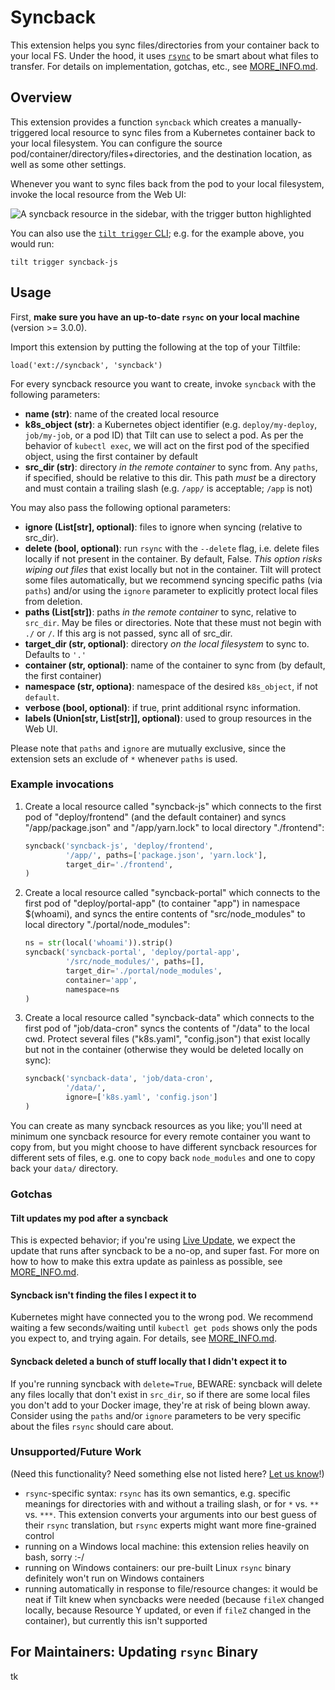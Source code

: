 # Syncback

This extension helps you sync files/directories from your container back to your local FS. Under the hood, it uses [`rsync`](https://rsync.samba.org/) to be smart about what files to transfer. For details on implementation, gotchas, etc., see [MORE_INFO.md](MORE_INFO.md).

## Overview
This extension provides a function `syncback` which creates a manually-triggered local resource to sync files from a Kubernetes container back to your local filesystem. You can configure the source pod/container/directory/files+directories, and the destination location, as well as some other settings.

Whenever you want to sync files back from the pod to your local filesystem, invoke the local resource from the Web UI:

![A syncback resource in the sidebar, with the trigger button highlighted](assets/trigger-syncback.png)

You can also use the [`tilt trigger` CLI](https://docs.tilt.dev/cli/tilt_trigger.html); e.g. for the example above, you would run:
```
tilt trigger syncback-js
```

## Usage
First, **make sure you have an up-to-date `rsync` on your local machine** (version >= 3.0.0).

Import this extension by putting the following at the top of your Tiltfile:
```
load('ext://syncback', 'syncback')
```

For every syncback resource you want to create, invoke `syncback` with the following parameters:

* **name (str)**: name of the created local resource
* **k8s_object (str)**: a Kubernetes object identifier (e.g. `deploy/my-deploy`, `job/my-job`, or a pod ID) that Tilt can use to select a pod. As per the behavior of `kubectl exec`, we will act on the first pod of the specified object, using the first container by default
* **src_dir (str)**: directory *in the remote container* to sync from. Any `paths`, if specified, should be relative to this dir. This path *must* be a directory and must contain a trailing slash (e.g. `/app/` is acceptable; `/app` is not)

You may also pass the following optional parameters:
* **ignore (List[str], optional)**: files to ignore when syncing (relative to src_dir).
* **delete (bool, optional)**: run `rsync` with the `--delete` flag, i.e. delete files locally if not present in the container. By default, False. *This option risks wiping out files* that exist locally but not in the container. Tilt will protect some files automatically, but we recommend syncing specific paths (via `paths`) and/or using the `ignore` parameter to explicitly protect local files from deletion.
* **paths (List[str])**: paths *in the remote container* to sync, relative to `src_dir`. May be files or directories. Note that these must not begin with `./` or `/`. If this arg is not passed, sync all of src_dir.
* **target_dir (str, optional)**: directory *on the local filesystem* to sync to. Defaults to `'.'`
* **container (str, optional)**: name of the container to sync from (by default, the first container)
* **namespace (str, optiona)**: namespace of the desired `k8s_object`, if not `default`.
* **verbose (bool, optional)**: if true, print additional rsync information.
* **labels (Union[str, List[str]], optional)**: used to group resources in the Web UI.

Please note that `paths` and `ignore` are mutually exclusive, since the extension sets an exclude of `*` whenever `paths` is used.

### Example invocations
1. Create a local resource called "syncback-js" which connects to the first pod of "deploy/frontend" (and the default container) and syncs "/app/package.json" and "/app/yarn.lock" to local directory "./frontend":
    ```python
    syncback('syncback-js', 'deploy/frontend',
             '/app/', paths=['package.json', 'yarn.lock'],
             target_dir='./frontend',
    )
    ```

2. Create a local resource called "syncback-portal" which connects to the first pod of "deploy/portal-app" (to container "app") in namespace $(whoami), and syncs the entire contents of "src/node_modules" to local directory "./portal/node_modules":
    ```python
    ns = str(local('whoami')).strip()
    syncback('syncback-portal', 'deploy/portal-app',
             '/src/node_modules/', paths=[],
             target_dir='./portal/node_modules',
             container='app',
             namespace=ns
    )
    ```

3. Create a local resource called "syncback-data" which connects to the first pod of "job/data-cron" syncs the contents of "/data" to the local cwd. Protect several files ("k8s.yaml", "config.json") that exist locally but not in the container (otherwise they would be deleted locally on sync):
    ```python
    syncback('syncback-data', 'job/data-cron',
             '/data/',
             ignore=['k8s.yaml', 'config.json']
   )
    ```

You can create as many syncback resources as you like; you'll need at minimum one syncback resource for every remote container you want to copy from, but you might choose to have different syncback resources for different sets of files, e.g. one to copy back `node_modules` and one to copy back your `data/` directory.

### Gotchas
#### Tilt updates my pod after a syncback
This is expected behavior; if you're using [Live Update](https://docs.tilt.dev/live_update_tutorial.html), we expect the update that runs after syncback to be a no-op, and super fast. For more on how to how to make this extra update as painless as possible, see [MORE_INFO.md](MORE_INFO.md).

#### Syncback isn't finding the files I expect it to
Kubernetes might have connected you to the wrong pod. We recommend waiting a few seconds/waiting until `kubectl get pods` shows only the pods you expect to, and trying again. For details, see [MORE_INFO.md](MORE_INFO.md).

#### Syncback deleted a bunch of stuff locally that I didn't expect it to
If you're running syncback with `delete=True`, BEWARE: syncback will delete any files locally that don't exist in `src_dir`, so if there are some local files you don't add to your Docker image, they're at risk of being blown away. Consider using the `paths` and/or `ignore` parameters to be very specific about the files `rsync` should care about.

### Unsupported/Future Work
(Need this functionality? Need something else not listed here? [Let us know](https://github.com/tilt-dev/tilt-extensions/issues)!)
* `rsync`-specific syntax: `rsync` has its own semantics, e.g. specific meanings for directories with and without a trailing slash, or for `*` vs. `**` vs. `***`. This extension converts your arguments into our best guess of their `rsync` translation, but `rsync` experts might want more fine-grained control
* running on a Windows local machine: this extension relies heavily on bash, sorry :-/
* running on Windows containers: our pre-built Linux `rsync` binary definitely won't run on Windows containers
* running automatically in response to file/resource changes: it would be neat if Tilt knew when syncbacks were needed (because `fileX` changed locally, because Resource Y updated, or even if `fileZ` changed in the container), but currently this isn't supported

## For Maintainers: Updating `rsync` Binary
tk

[^1]: https://www.digitalocean.com/community/tutorials/how-to-use-rsync-to-sync-local-and-remote-directories
